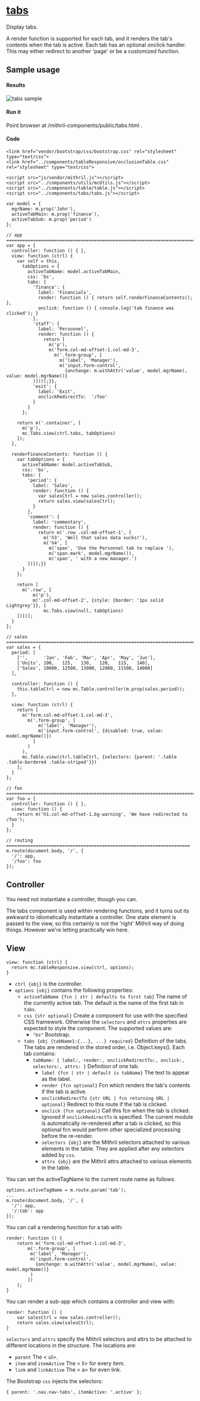 # [tabs](https://github.com/eddyystop/mithril-components/tree/master/components/tabs)

Display tabs.
 
A render function is supported for each tab, 
and it renders the tab's contents when the tab is active.
Each tab has an optional onclick handler. 
This may either redirect to another 'page' or be a customized function.

## Sample usage
#### Results
![tabs sample](sample.png)

#### Run it
Point browser at /mithril-components/public/tabs.html .

#### Code
```
<link href="vendor/bootstrap/css/bootstrap.css" rel="stylesheet" type="text/css">
<link href="../components/tableResponsive/occlusionTable.css" rel="stylesheet" type="text/css">

<script src="js/vendor/mithril.js"></script>
<script src="../components/utils/mcUtils.js"></script>
<script src="../components/table/table.js"></script>
<script src="../components/tabs/tabs.js"></script>

var model = {
  mgrName: m.prop('John'),
  activeTabMain: m.prop('finance'),
  activeTabSub: m.prop('period')
};

// app =========================================================================
var app = {
  controller: function () {	},
  view: function (ctrl) {
    var self = this,
      tabOptions = {
        activeTabName: model.activeTabMain,
        css: 'bs',
        tabs: {
          'finance': {
            label: 'Financials',
            render: function () { return self.renderFinanceContents(); },
            onclick: function () { console.log('tab finance was clicked'); }
          },
          'staff': {
            label: 'Personnel',
            render: function () {
              return [
                m('p'),
                m('form.col-md-offset-1.col-md-3',
                  m('.form-group', [
                    m('label', 'Manager'),
                    m('input.form-control',
                      {onchange: m.withAttr('value', model.mgrName), value: model.mgrName()}
          )]))];}},
          'exit': {
            label: 'Exit',
            onclickRedirectTo:  '/foo'
          }
        }
      };

    return m('.container', [
      m('p'),
      mc.Tabs.view(ctrl.tabs, tabOptions)
    ]);
  },

  renderFinanceContents: function () {
    var tabOptions = {
      activeTabName: model.activeTabSub,
      css: 'bs',
      tabs: {
        'period': {
          label: 'Sales',
          render: function () {
            var salesCtrl = new sales.controller();
            return sales.view(salesCtrl);
          }
        },
        'comment': {
          label: 'commentary',
          render: function () {
            return m('.row .col-md-offset-1', [
              m('h3', 'Well that sales data sucks!'),
              m('h4', [
                m('span', 'Use the Personnel tab to replace '),
                m('span.mark', model.mgrName()),
                m('span', ' with a new manager.')
        ])]);}}
      }
    };

    return [
      m('.row', [
          m('p'),
          m('.col-md-offset-2', {style: {border: '1px solid Lightgrey'}}, [
              mc.Tabs.view(null, tabOptions)
    ])])];
  }
};

// sales =======================================================================
var sales = {
  period: [
    ['',      'Jan', 'Feb', 'Mar', 'Apr', 'May', 'Jun'],
    ['Units', 100,   125,   130,   120,   115,   140],
    ['Sales', 10000, 12500, 13000, 12000, 11500, 14000]
  ],

  controller: function () {
    this.tableCtrl = new mc.Table.controller(m.prop(sales.period));
  },

  view: function (ctrl) {
    return [
      m('form.col-md-offset-1.col-md-3',
        m('.form-group', [
            m('label', 'Manager'),
            m('input.form-control', {disabled: true, value: model.mgrName()})
          ]
        )
      ),
      mc.Table.view(ctrl.tableCtrl, {selectors: {parent: '.table .table-bordered .table-striped'}})
    ];
  }
};

// foo =========================================================================
var foo = {
  controller: function () { },
  view: function () {
    return m('h1.col-md-offset-1.bg-warning', 'We have redirected to /foo');
  }
};

// routing =====================================================================
m.route(document.body, '/', {
  '/': app,
  '/foo': foo
});
```

## Controller

You need not instantiate a controller, though you can.

The tabs component is used within rendering functions, 
and it turns out its awkward to idiomatically instantiate a controller.
One state element is passed to the view, so this certainly is not the 'right' Mithril way of doing things.
However we're letting practically win here.


## View
```
view: function (ctrl) {
  return mc.tableResponsive.view(ctrl, options);
}
```

* `ctrl {obj}` is the controller.
* `options {obj}` contains the following properties:
    * `activeTabName {fcn | str | defaults to first tab}`
    The name of the currently active tab. The default is the name of the first tab in `tabs`.
    * `css {str optional}` Create a component for use with the specified CSS framework. 
    Otherwise the `selectors` and `attrs` properties are expected to style the component.
    The supported values are:
        * `"bs"` Bootstrap.
    * `tabs {obj {tabName1:{...}, ...} required}` Definition of the tabs. 
    The tabs are rendered in the stored order, i.e. Object.keys().
    Each tab contains:
        * `tabName: { label:, render:, onclickRedirectTo:, onclick:, selectors:, attrs: }` 
        Definition of one tab.
            * `label {fcn | str | default is tabName}` The text to appear as the label.
            * `render {fcn optional}` Fcn which renders the tab's contents if the tab is active.
            * `onclickRedirectTo {str URL | fcn returning URL | optional}` 
            Redirect to this route if the tab is clicked.
            * `onclick {fcn optional}`
            Call this fcn when the tab is clicked. Ignored if `onclickRedirectTo` is specified.
            The current module is automatically re-rendered after a tab is clicked,
            so this optional fcn would perform other specialized processing before the re-render.
            * `selectors {obj}` are the Mithril selectors attached to various elements in the table.
            They are applied after any selectors added by `css`.
            * `attrs {obj}` are the Mithril attrs attached to various elements in the table.

You can set the activeTagName to the current route name as follows:
```
options.activeTagName = m.route.param('tab');
...
m.route(document.body, '/', {
  '/': app,
  '/:tab': app
});
```
    
You can call a rendering function for a tab with:
```
render: function () {
    return m('form.col-md-offset-1.col-md-3',
        m('.form-group', [
         m('label', 'Manager'),
         m('input.form-control',
           {onchange: m.withAttr('value', model.mgrName), value: model.mgrName()}
         )
        ])
    );
}
```

You can render a sub-app which contains a controller and view with:
```
render: function () {
    var salesCtrl = new sales.controller();
    return sales.view(salesCtrl);
}
```

`selectors` and `attrs` specify the Mithril selectors and attrs to be attached to 
different locations in the structure. The locations are:
* `parent` The < ul>.
* `item` and `itemActive` The < li> for every item.
* `link` and `linkActive` The < a> for even link.

The Bootstrap `css` injects the selectors:
```
{ parent: '.nav.nav-tabs', itemActive: '.active' };
```